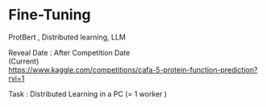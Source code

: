 # Fine-Tuning
ProtBert , Distributed learning, LLM 


Reveal Date : After Competition Date \
(Current)   \
https://www.kaggle.com/competitions/cafa-5-protein-function-prediction?rvi=1 

Task : Distributed Learning in a PC (= 1 worker ) 

